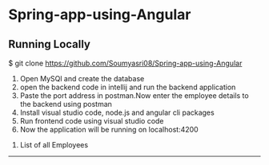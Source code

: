 # Spring-app-using-Angular

Running Locally
-----------------
$ git clone https://github.com/Soumyasri08/Spring-app-using-Angular

1. Open MySQl and create the database
2. open the backend code in intellij and run the backend application
3. Paste the port address in postman.Now enter the employee details to the backend using postman
4. Install visual studio code, node.js and angular cli packages
5. Run frontend code using visual studio code
6. Now the application will be running on localhost:4200

1) List of all Employees
-----------------------------

